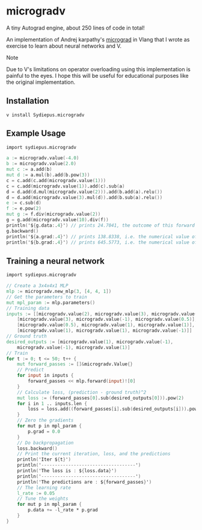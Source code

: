 # microgradv

A tiny Autograd engine, about 250 lines of code in total!

An implementation of Andrej karpathy's [micrograd](https://github.com/karpathy/micrograd) in Vlang that I wrote as exercise to learn about neural networks and V. 

> [!NOTE]
> Due to V's limitations on operator overloading using this implementation is painful to the eyes.
> I hope this will be useful for educational purposes like the original implementation.

## Installation

```
v install Sydiepus.microgradv
```

## Example Usage

```v
import sydiepus.microgradv

a := microgradv.value(-4.0)
b := microgradv.value(2.0)
mut c := a.add(b)
mut d := a.mul(b).add(b.pow(3))
c = c.add(c.add(microgradv.value(1)))
c = c.add(microgradv.value(1)).add(c).sub(a)
d = d.add(d.mul(microgradv.value(2))).add(b.add(a).relu())
d = d.add(microgradv.value(3).mul(d)).add(b.sub(a).relu())
e := c.sub(d)
f := e.pow(2)
mut g := f.div(microgradv.value(2))
g = g.add(microgradv.value(10).div(f))
println('${g.data:.4}') // prints 24.7041, the outcome of this forward pass
g.backward()
println('${a.grad:.4}') // prints 138.8338, i.e. the numerical value of dg/da
println('${b.grad:.4}') // prints 645.5773, i.e. the numerical value of dg/db
```

## Training a neural network

```v
import sydiepus.microgradv

// Create a 3x4x4x1 MLP
mlp := microgradv.new_mlp(3, [4, 4, 1])
// Get the parameters to train
mut mpl_param := mlp.parameters()
// Training data
inputs := [[microgradv.value(2), microgradv.value(3), microgradv.value(-1)],
	[microgradv.value(3), microgradv.value(-1), microgradv.value(0.5)],
	[microgradv.value(0.5), microgradv.value(1), microgradv.value(1)],
	[microgradv.value(1), microgradv.value(1), microgradv.value(-1)]]
// Ground truth
desired_outputs := [microgradv.value(1), microgradv.value(-1),
	microgradv.value(-1), microgradv.value(1)]
// Train
for t := 0; t <= 50; t++ {
	mut forward_passes := []&microgradv.Value{}
	// Predict
	for input in inputs {
		forward_passes << mlp.forward(input)![0]
	}
	// Calculate loss, (prediction - ground truth)^2
	mut loss := (forward_passes[0].sub(desired_outputs[0])).pow(2)
	for i in 1 .. inputs.len {
		loss = loss.add((forward_passes[i].sub(desired_outputs[i])).pow(2))
	}
	// Zero the gradients
	for mut p in mpl_param {
		p.grad = 0.0
	}
	// Do backpropagation
	loss.backward()
	// Print the current iteration, loss, and the predictions
	println('Iter ${t}')
	println('-----------------------------------')
	println('The loss is : ${loss.data}')
	println('-----------------------------------')
	println('The predictions are : ${forward_passes}')
	// The learning rate
	l_rate := 0.05
	// Tune the weights
	for mut p in mpl_param {
		p.data += -l_rate * p.grad
	}
}
```
